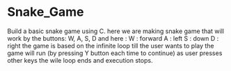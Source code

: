 # Snake_Game
Build a basic snake game using C.
here we are making snake game that will work by the buttons: W, A, S, D  and here :
W : forward
A : left
S : down
D : right
the game is based on the infinite loop till the user wants to play the game will run (by pressing Y button each time to continue) 
as user presses other keys the wile loop ends and execution stops.
